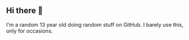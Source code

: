 ## Hi there 👋

I'm a random 13 year old doing random stuff on GitHub.
I barely use this, only for occasions.
